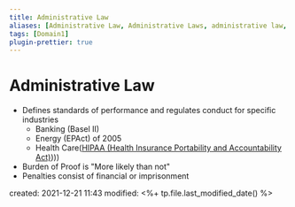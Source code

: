 ```yaml
---
title: Administrative Law
aliases: [Administrative Law, Administrative Laws, administrative law, administrative laws, Regulatory Law, Regulatory Laws, regulatory law, regulatory laws]
tags: [Domain1]
plugin-prettier: true
---
```


# Administrative Law

- Defines standards of performance and regulates conduct for specific industries
	- Banking (Basel II)
	- Energy (EPAct) of 2005
	- Health Care([HIPAA (Health Insurance Portability and Accountability Act)](Health%20Insurance%20Portability%20and%20Accountability%20Act))))
- Burden of Proof is "More likely than not"
- Penalties consist of financial or imprisonment


created: 2021-12-21 11:43
modified: <%+ tp.file.last_modified_date() %>
